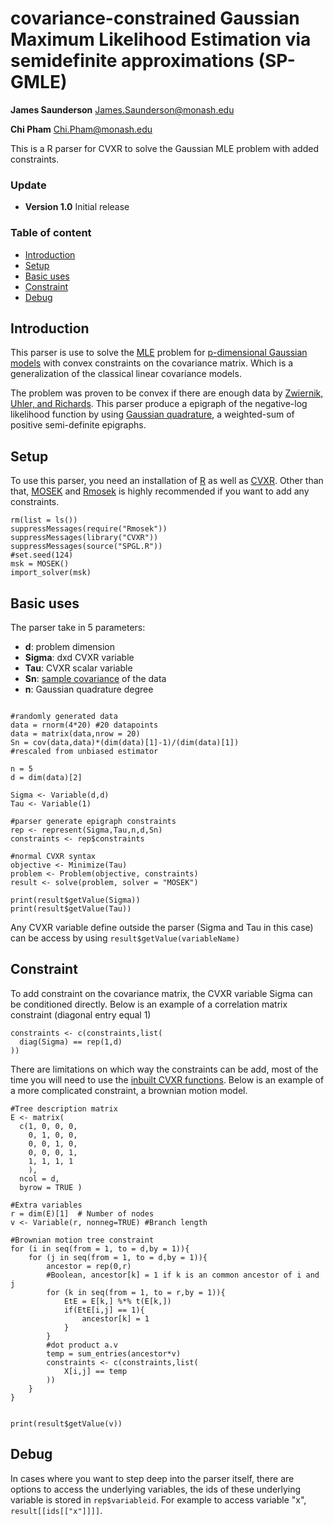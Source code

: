 # covariance-constrained Gaussian Maximum Likelihood Estimation via semidefinite approximations (SP-GMLE)

**James Saunderson** James.Saunderson@monash.edu

**Chi Pham** Chi.Pham@monash.edu

This is a R parser for CVXR to solve the Gaussian MLE problem with added constraints. 

### Update

 - **Version 1.0** Initial release

### Table of content

- [Introduction](https://github.com/pcbach/SP-GMLE#introduction)
- [Setup](https://github.com/pcbach/SP-GMLE#setup)
- [Basic uses](https://github.com/pcbach/SP-GMLE#basic-uses)
- [Constraint](https://github.com/pcbach/SP-GMLE#constraint)
- [Debug](https://github.com/pcbach/SP-GMLE#debug)

## Introduction

This parser is use to solve the [MLE](https://en.wikipedia.org/wiki/Maximum_likelihood_estimation) problem for [p-dimensional Gaussian models](https://en.wikipedia.org/wiki/Multivariate_normal_distribution) with convex constraints on the covariance matrix. Which is a generalization of the classical linear covariance models. 

The problem was proven to be convex if there are enough data by [Zwiernik, Uhler, and Richards](https://arxiv.org/pdf/1408.5604.pdf). This parser produce a epigraph of the negative-log likelihood function by using [Gaussian quadrature](https://en.wikipedia.org/wiki/Gaussian_quadrature), a weighted-sum of positive semi-definite epigraphs.

## Setup
To use this parser, you need an installation of [R](https://www.rstudio.com/) as well as [CVXR](https://cvxr.rbind.io/). Other than that, [MOSEK](https://www.mosek.com/) and [Rmosek](https://cran.r-project.org/web/packages/Rmosek/index.html) is highly recommended if you want to add any constraints.

```
rm(list = ls())
suppressMessages(require("Rmosek"))
suppressMessages(library("CVXR"))
suppressMessages(source("SPGL.R"))
#set.seed(124)
msk = MOSEK()
import_solver(msk)
```

## Basic uses
The parser take in 5 parameters:
- **d**: problem dimension
- **Sigma**: dxd CVXR variable
- **Tau**: CVXR scalar variable
- **Sn**: [sample covariance](https://en.wikipedia.org/wiki/Sample_mean_and_covariance#Unbiasedness) of the data
- **n**: Gaussian quadrature degree

```

#randomly generated data
data = rnorm(4*20) #20 datapoints
data = matrix(data,nrow = 20)
Sn = cov(data,data)*(dim(data)[1]-1)/(dim(data)[1])
#rescaled from unbiased estimator

n = 5
d = dim(data)[2]

Sigma <- Variable(d,d)
Tau <- Variable(1)

#parser generate epigraph constraints
rep <- represent(Sigma,Tau,n,d,Sn)
constraints <- rep$constraints

#normal CVXR syntax
objective <- Minimize(Tau)
problem <- Problem(objective, constraints)
result <- solve(problem, solver = "MOSEK")

print(result$getValue(Sigma))
print(result$getValue(Tau))
```

Any CVXR variable define outside the parser (Sigma and Tau in this case) can be access by using ```result$getValue(variableName)```

## Constraint
To add constraint on the covariance matrix, the CVXR variable Sigma can be conditioned directly. Below is an example of a correlation matrix constraint (diagonal entry equal 1)
```
constraints <- c(constraints,list(
  diag(Sigma) == rep(1,d)
))
```

There are limitations on which way the constraints can be add, most of the time you will need to use the [inbuilt CVXR functions](https://cvxr.rbind.io/cvxr_functions/). Below is an example of a more complicated constraint, a brownian motion model.
```
#Tree description matrix
E <- matrix(
  c(1, 0, 0, 0, 
    0, 1, 0, 0, 
    0, 0, 1, 0,
    0, 0, 0, 1,
    1, 1, 1, 1
    ),  
  ncol = d,        
  byrow = TRUE ) 
  
#Extra variables
r = dim(E)[1]  # Number of nodes
v <- Variable(r, nonneg=TRUE) #Branch length

#Brownian motion tree constraint
for (i in seq(from = 1, to = d,by = 1)){
    for (j in seq(from = 1, to = d,by = 1)){
        ancestor = rep(0,r)
        #Boolean, ancestor[k] = 1 if k is an common ancestor of i and j   
        for (k in seq(from = 1, to = r,by = 1)){
            EtE = E[k,] %*% t(E[k,])
            if(EtE[i,j] == 1){
                ancestor[k] = 1
            }
        }
        #dot product a.v
        temp = sum_entries(ancestor*v)
        constraints <- c(constraints,list(
            X[i,j] == temp
        ))
    }
}


print(result$getValue(v))
```

## Debug
In cases where you want to step deep into the parser itself, there are options to access the underlying variables, the ids of these underlying variable is stored in ```rep$variableid```. For example to access variable "x", ```result[[ids[["x"]]]]```.

